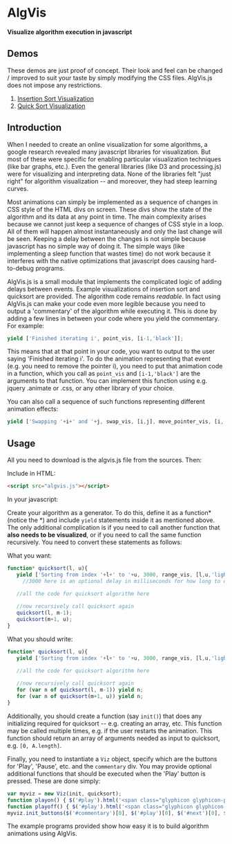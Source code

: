 AlgVis
======

**Visualize algorithm execution in javascript**

Demos
-----
These demos are just proof of concept. Their look and feel can be changed / improved to suit your taste by simply modifying the CSS files. AlgVis.js does not impose any restrictions.

1. [Insertion Sort Visualization](http://faculty.iiit.ac.in/~vikram/algvis/insertionsort.html)
2. [Quick Sort Visualization](http://faculty.iiit.ac.in/~vikram/algvis/quicksort.html)

Introduction
------------
When I needed to create an online visualization for some algorithms, a google research revealed many javascript libraries for visualization. But most of these were specific for enabling particular visualization techniques (like bar graphs, etc.). Even the general libraries (like D3 and processing.js) were for visualizing and interpreting data. None of the libraries felt "just right" for algorithm visualization -- and moreover, they had steep learning curves.

Most animations can simply be implemented as a sequence of changes in CSS style of the HTML divs on screen. These divs show the state of the algorithm and its data at any point in time. The main complexity arises because we cannot just keep a sequence of changes of CSS style in a loop. All of them will happen almost instantaneously and only the last change will be seen. Keeping a delay between the changes is not simple because javascript has no simple way of doing it. The simple ways (like implementing a sleep function that wastes time) do not work because it interferes with the native optimizations that javascript does causing hard-to-debug programs.

AlgVis.js is a small module that implements the complicated logic of adding delays between events. Example visualizations of insertion sort and quicksort are provided. The algorithm code remains _readable_. In fact using AlgVis.js can make your code even more legible because you need to output a 'commentary' of the algorithm while executing it. This is done by adding a few lines in between your code where you yield the commentary. For example:

``` javascript
yield ['Finished iterating i', point_vis, [i-1,'black']];
```

This means that at that point in your code, you want to output to the user saying 'Finished iterating i'. To do the animation representing that event (e.g. you need to remove the pointer i), you need to put that animation code in a function, which you call as `point_vis` and  `[i-1,'black']` are the arguments to that function. You can implement this function using e.g. jquery .animate or .css, or any other library of your choice.

You can also call a sequence of such functions representing different animation effects:

``` javascript
yield ['Swapping '+i+' and '+j, swap_vis, [i,j], move_pointer_vis, [i,'black',j,'red']];
```

Usage
-----

All you need to download is the algvis.js file from the sources. Then:

Include in HTML:

``` html
<script src="algvis.js"></script>
```

In your javascript:

Create your algorithm as a generator. To do this, define it as a function\* (notice the \*) and include `yield` statements inside it as mentioned above. The only additional complication is if you need to call another function that **also needs to be visualized**, or if you need to call the same function recursively. You need to convert these statements as follows:

What you want:

``` javascript
function* quicksort(l, u){
   yield ['Sorting from index '+l+' to '+u, 3000, range_vis, [l,u,'lightcyan']];
     //3000 here is an optional delay in milliseconds for how long to display this commentary; default is 2000

   //all the code for quicksort algorithm here
   
   //now recursively call quicksort again
   quicksort(l, m-1);
   quicksort(m+1, u);
}
```

What you should write:

``` javascript
function* quicksort(l, u){
   yield ['Sorting from index '+l+' to '+u, 3000, range_vis, [l,u,'lightcyan']];

   //all the code for quicksort algorithm here
   
   //now recursively call quicksort again
   for (var n of quicksort(l, m-1)) yield n;
   for (var n of quicksort(m+1, u)) yield n;
}
```

Additionally, you should create a function (say `init()`) that does any initializing required for quicksort -- e.g. creating an array, etc. This function may be called multiple times, e.g. if the user restarts the animation. This function should return an array of arguments needed as input to quicksort, e.g. `[0, A.length]`.

Finally, you need to instantiate a `Viz` object, specify which are the buttons for 'Play', 'Pause', etc. and the `commentary` div. You may provide optional additional functions that should be executed when the 'Play' button is pressed. These are done simply:

``` javascript
var myviz = new Viz(init, quicksort);
function playon() { $('#play').html('<span class="glyphicon glyphicon-play"></span>'); }
function playoff() { $('#play').html('<span class="glyphicon glyphicon-pause"></span>'); }
myviz.init_buttons($('#commentary')[0], $('#play')[0], $('#next')[0], $('#stop')[0], playon, playoff);
```

The example programs provided show how easy it is to build algorithm animations using AlgVis.
